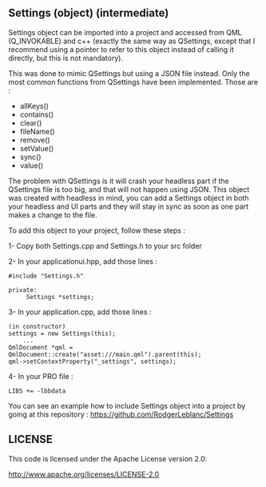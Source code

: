Settings (object) (intermediate)
--------------
Settings object can be imported into a project and accessed from QML (Q_INVOKABLE) and c++ (exactly the same way as QSettings, except that I recommend using a pointer to refer to this object instead of calling it directly, but this is not mandatory).

This was done to mimic QSettings but using a JSON file instead. Only the most common functions from QSettings have been implemented. Those are :
- allKeys()
- contains()
- clear()
- fileName()
- remove()
- setValue()
- sync()
- value()

The problem with QSettings is it will crash your headless part if the QSettings file is too big, and that will not happen using JSON. This object was created with headless in mind, you can add a Settings object in both your headless and UI parts and they will stay in sync as soon as one part makes a change to the file.

To add this object to your project, follow these steps :

1- Copy both Settings.cpp and Settings.h to your src folder

2- In your applicationui.hpp, add those lines :

	#include "Settings.h"
	
	private:
 	     Settings *settings;
3- In your application.cpp, add those lines :

	(in constructor)
	settings = new Settings(this);
		...
	QmlDocument *qml = QmlDocument::create("asset:///main.qml").parent(this);
	qml->setContextProperty("_settings", settings);

4- In your PRO file :

	LIBS += -lbbdata


You can see an example how to include Settings object into a project by going at this repository :
https://github.com/RodgerLeblanc/Settings


LICENSE
--------------
This code is licensed under the Apache License version 2.0:

http://www.apache.org/licenses/LICENSE-2.0